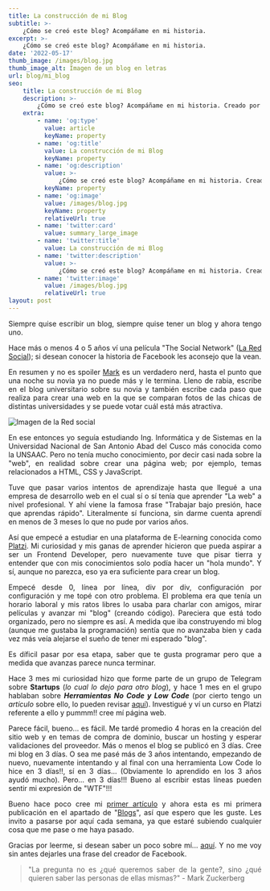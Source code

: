```yaml
---
title: La construcción de mi Blog
subtitle: >-
    ¿Cómo se creó este blog? Acompáñame en mi historia.
excerpt: >-
    ¿Cómo se creó este blog? Acompáñame en mi historia.
date: '2022-05-17'
thumb_image: /images/blog.jpg
thumb_image_alt: Imagen de un blog en letras
url: blog/mi_blog
seo:
    title: La construcción de mi Blog
    description: >-
        ¿Cómo se creó este blog? Acompáñame en mi historia. Creado por @fernandocallasaca
    extra:
        - name: 'og:type'
          value: article
          keyName: property
        - name: 'og:title'
          value: La construcción de mi Blog
          keyName: property
        - name: 'og:description'
          value: >-
              ¿Cómo se creó este blog? Acompáñame en mi historia. Creado por @fernandocallasaca
          keyName: property
        - name: 'og:image'
          value: /images/blog.jpg
          keyName: property
          relativeUrl: true
        - name: 'twitter:card'
          value: summary_large_image
        - name: 'twitter:title'
          value: La construcción de mi Blog
        - name: 'twitter:description'
          value: >-
              ¿Cómo se creó este blog? Acompáñame en mi historia. Creado por @fernandocallasaca
        - name: 'twitter:image'
          value: /images/blog.jpg
          relativeUrl: true
layout: post
---
```

<div style="text-align: justify;">

Siempre quise escribir un blog, siempre quise tener un blog y ahora tengo uno.

Hace más o menos 4 o 5 años ví una película "The Social Network" (<a href = 'https://es.wikipedia.org/wiki/The_Social_Network' target="_blank">La Red Social</a>); si desean conocer la historia de Facebook les aconsejo que la vean.

En resumen y no es spoiler <a href = 'https://es.wikipedia.org/wiki/Mark_Zuckerberg' target="_blank">Mark</a> es un verdadero nerd, hasta el punto que una noche su novia ya no puede más y le termina. Lleno de rabia, escribe en el blog universitario sobre su novia y también escribe cada paso que realiza para crear una web en la que se comparan fotos de las chicas de distintas universidades y se puede votar cuál está más atractiva.

![Imagen de la Red social](/images/la_red_social.jpg)

En ese entonces yo seguía estudiando Ing. Informática y de Sistemas en la Universidad Nacional de San Antonio Abad del Cusco más conocida como la UNSAAC. Pero no tenía mucho conocimiento, por decir casi nada sobre la "web", en realidad sobre crear una página web; por ejemplo, temas relacionados a HTML, CSS y JavaScript.

Tuve que pasar varios intentos de aprendizaje hasta que llegué a una empresa de desarrollo web en el cual sí o sí tenía que aprender "La web" a nivel profesional. Y ahí viene la famosa frase "Trabajar bajo presión, hace que aprendas rápido". Literalmente sí funciona, sin darme cuenta aprendí en menos de 3 meses lo que no pude por varios años.

Así que empecé a estudiar en una plataforma de E-learning conocida como <a href = 'https://platzi.com/' target="_blank">Platzi</a>. Mi curiosidad y mis ganas de aprender hicieron que pueda aspirar a ser un Frontend Developer, pero nuevamente tuve que pisar tierra y entender que con mis conocimientos solo podía hacer un "hola mundo". Y sí, aunque no parezca, eso ya era suficiente para crear un blog.

Empecé desde 0, línea por línea, div por div, configuración por configuración y me topé con otro problema. El problema era que tenía un horario laboral y mis ratos libres lo usaba para charlar con amigos, mirar películas y avanzar mi "blog" (creando código). Pareciera que está todo organizado, pero no siempre es así. A medida que iba construyendo mi blog (aunque me gustaba la programación) sentía que no avanzaba bien y cada vez más veía alejarse el sueño de tener mi esperado "blog".

Es díficil pasar por esa etapa, saber que te gusta programar pero que a medida que avanzas parece nunca terminar.

Hace 3 mes mi curiosidad hizo que forme parte de un grupo de Telegram sobre **Startups** (*lo cual lo dejo para otro blog*), y hace 1 mes en el grupo hablaban sobre ***Herramientas No Code y Low Code*** (por cierto tengo un *artículo* sobre ello, lo pueden revisar <a href = 'https://fernandocallasaca.com/articulo/no_code_low_code/' target="_blank">aquí</a>). Investigué y ví un curso en Platzi referente a ello y pummm!! cree mí página web.

Parece fácil, bueno... es fácil. Me tardé promedio 4 horas en la creación del sitio web y en temas de compra de dominio, buscar un hosting y esperar validaciones del proveedor. Más o menos el blog se publicó en 3 días. Cree mi blog en 3 días. O sea me pasé más de 3 años intentando, empezando de nuevo, nuevamente intentando y al final con una herramienta Low Code lo hice en 3 días!!, sí en 3 días... (Obviamente lo aprendido en los 3 años ayudó mucho). Pero... en 3 días!!! Bueno al escribir estas líneas pueden sentir mi expresión de "WTF"!!!

Bueno hace poco cree mi <a href = 'https://fernandocallasaca.com/articulo/no_code_low_code/' target="_blank">primer artículo</a> y ahora esta es mi primera publicación en el apartado de "<a href = 'https://fernandocallasaca.com/blog/' target="_blank">Blogs</a>", así que espero que les guste. Les invito a pasarse por aquí cada semana, ya que estaré subiendo cualquier cosa que me pase o me haya pasado.

Gracias por leerme, si desean saber un poco sobre mí... <a href = 'https://fernandocallasaca.com/about/' target="_blank">aquí</a>. Y no me voy sin antes dejarles una frase del creador de Facebook.

> "La pregunta no es ¿qué queremos saber de la gente?, sino ¿qué quieren saber las personas de ellas mismas?" - Mark Zuckerberg

</div>
